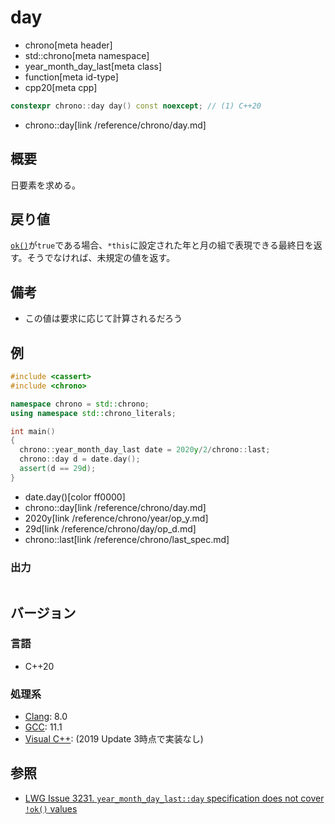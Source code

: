 # day
* chrono[meta header]
* std::chrono[meta namespace]
* year_month_day_last[meta class]
* function[meta id-type]
* cpp20[meta cpp]

```cpp
constexpr chrono::day day() const noexcept; // (1) C++20
```
* chrono::day[link /reference/chrono/day.md]

## 概要
日要素を求める。


## 戻り値
[`ok()`](ok.md)が`true`である場合、`*this`に設定された年と月の組で表現できる最終日を返す。そうでなければ、未規定の値を返す。


## 備考
- この値は要求に応じて計算されるだろう


## 例
```cpp example
#include <cassert>
#include <chrono>

namespace chrono = std::chrono;
using namespace std::chrono_literals;

int main()
{
  chrono::year_month_day_last date = 2020y/2/chrono::last;
  chrono::day d = date.day();
  assert(d == 29d);
}
```
* date.day()[color ff0000]
* chrono::day[link /reference/chrono/day.md]
* 2020y[link /reference/chrono/year/op_y.md]
* 29d[link /reference/chrono/day/op_d.md]
* chrono::last[link /reference/chrono/last_spec.md]

### 出力
```
```

## バージョン
### 言語
- C++20

### 処理系
- [Clang](/implementation.md#clang): 8.0
- [GCC](/implementation.md#gcc): 11.1
- [Visual C++](/implementation.md#visual_cpp): (2019 Update 3時点で実装なし)


## 参照
- [LWG Issue 3231. `year_month_day_last::day` specification does not cover `!ok()` values](https://wg21.cmeerw.net/lwg/issue3231)
